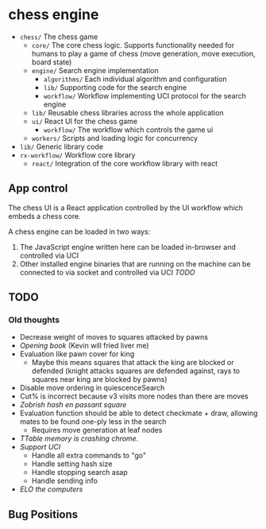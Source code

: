 # chess engine

- `chess/` The chess game
  - `core/` The core chess logic. Supports functionality needed for humans to play a game of chess (move generation, move execution, board state)
  - `engine/` Search engine implementation
    - `algorithms/` Each individual algorithm and configuration
    - `lib/` Supporting code for the search engine
    - `workflow/` Workflow implementing UCI protocol for the search engine
  - `lib/` Reusable chess libraries across the whole application
  - `ui/` React UI for the chess game
    - `workflow/` The workflow which controls the game ui
  - `workers/` Scripts and loading logic for concurrency
- `lib/` Generic library code
- `rx-workflow/` Workflow core library
  - `react/` Integration of the core workflow library with react

## App control

The chess UI is a React application controlled by the UI workflow which embeds a chess core.

A chess engine can be loaded in two ways:
1. The JavaScript engine written here can be loaded in-browser and controlled via UCI
2. Other installed engine binaries that are running on the machine can be connected to via socket and controlled via UCI *TODO*

## TODO

### Old thoughts

- Decrease weight of moves to squares attacked by pawns
- *Opening book* (Kevin will fried liver me)
- Evaluation like pawn cover for king
  - Maybe this means squares that attack the king are blocked or defended (knight attacks squares are defended against, rays to squares near king are blocked by pawns)
- Disable move ordering in quiescenceSearch
- Cut% is incorrect because v3 visits more nodes than there are moves
- *Zobrish hash en passant square*
- Evaluation function should be able to detect checkmate + draw, allowing mates to be found one-ply less in the search
  - Requires move generation at leaf nodes
- *TTable memory is crashing chrome.*
- *Support UCI*
  - Handle all extra commands to "go"
  - Handle setting hash size
  - Handle stopping search asap
  - Handle sending info
- *ELO the computers*

## Bug Positions
